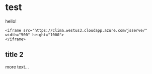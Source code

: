 # test
hello!

```@raw html
<iframe src="https://clima.westus3.cloudapp.azure.com/jsserve/" width="500" height="1000">
</iframe>
```

## title 2 
more text...
